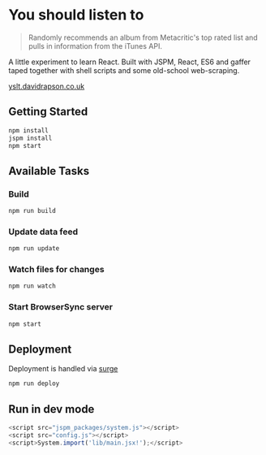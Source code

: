 # You should listen to

> Randomly recommends an album from Metacritic's top rated list and pulls in information from the iTunes API.

A little experiment to learn React. Built with JSPM, React, ES6 and gaffer taped together with shell scripts and some old-school web-scraping.

[yslt.davidrapson.co.uk](http://yslt.davidrapson.co.uk/)

## Getting Started

``` sh
npm install
jspm install
npm start
```

## Available Tasks

### Build
``` sh
npm run build
```

### Update data feed
``` sh
npm run update
```

### Watch files for changes
``` sh
npm run watch
```

### Start BrowserSync server
``` sh
npm start
```

## Deployment

Deployment is handled via [surge](https://surge.sh/)

``` sh
npm run deploy
```

## Run in dev mode

``` js
<script src="jspm_packages/system.js"></script>
<script src="config.js"></script>
<script>System.import('lib/main.jsx!');</script>
```
